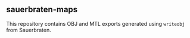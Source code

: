 sauerbraten-maps
----------------

This repository contains OBJ and MTL exports generated using `writeobj` from Sauerbraten.
